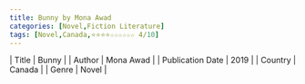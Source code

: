 ```yaml
---
title: Bunny by Mona Awad
categories: [Novel,Fiction Literature]
tags: [Novel,Canada,⭐⭐⭐⭐☆☆☆☆☆☆ 4/10]
---     
```

| Title | Bunny  |
| Author |  Mona Awad  |
| Publication Date | 2019   |
| Country | Canada |
| Genre | Novel  |
        